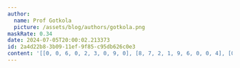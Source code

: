 ```yaml
---
author:
  name: Prof Gotkola
  picture: /assets/blog/authors/gotkola.png
maskRate: 0.34
date: 2024-07-05T20:00:02.213373
id: 2a4d22b8-3b09-11ef-9f85-c95db626c0e3
content: '[[0, 0, 6, 0, 2, 3, 0, 9, 0], [8, 7, 2, 1, 9, 6, 0, 0, 4], [0, 0, 3, 5, 0, 0, 7, 0, 2], [2, 3, 4, 0, 1, 7, 9, 8, 5], [0, 8, 7, 9, 0, 0, 3, 0, 6], [0, 9, 1, 8, 3, 5, 4, 0, 7], [1, 4, 8, 2, 7, 0, 6, 5, 3], [3, 0, 0, 0, 5, 0, 2, 7, 0], [7, 2, 5, 3, 6, 8, 0, 0, 9]]'
---
```

